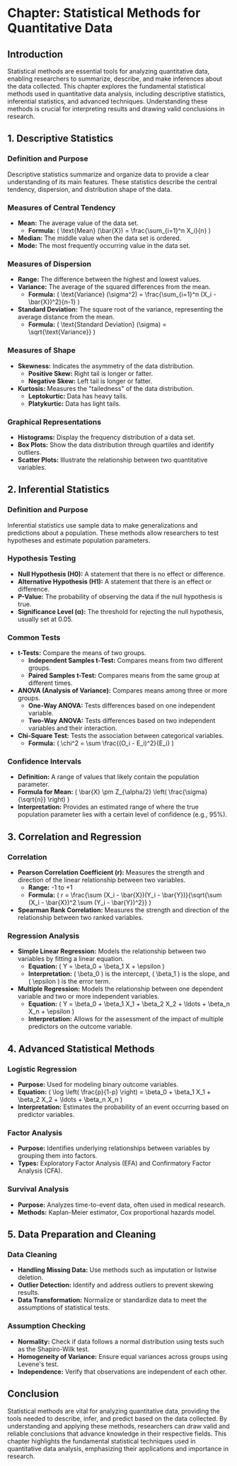 # Chapter: Statistical Methods for Quantitative Data

## Introduction
Statistical methods are essential tools for analyzing quantitative data, enabling researchers to summarize, describe, and make inferences about the data collected. This chapter explores the fundamental statistical methods used in quantitative data analysis, including descriptive statistics, inferential statistics, and advanced techniques. Understanding these methods is crucial for interpreting results and drawing valid conclusions in research.

## 1. Descriptive Statistics

### Definition and Purpose
Descriptive statistics summarize and organize data to provide a clear understanding of its main features. These statistics describe the central tendency, dispersion, and distribution shape of the data.

### Measures of Central Tendency
- **Mean:** The average value of the data set.
  - **Formula:** \( \text{Mean} (\bar{X}) = \frac{\sum_{i=1}^n X_i}{n} \)
- **Median:** The middle value when the data set is ordered.
- **Mode:** The most frequently occurring value in the data set.

### Measures of Dispersion
- **Range:** The difference between the highest and lowest values.
- **Variance:** The average of the squared differences from the mean.
  - **Formula:** \( \text{Variance} (\sigma^2) = \frac{\sum_{i=1}^n (X_i - \bar{X})^2}{n-1} \)
- **Standard Deviation:** The square root of the variance, representing the average distance from the mean.
  - **Formula:** \( \text{Standard Deviation} (\sigma) = \sqrt{\text{Variance}} \)

### Measures of Shape
- **Skewness:** Indicates the asymmetry of the data distribution.
  - **Positive Skew:** Right tail is longer or fatter.
  - **Negative Skew:** Left tail is longer or fatter.
- **Kurtosis:** Measures the "tailedness" of the data distribution.
  - **Leptokurtic:** Data has heavy tails.
  - **Platykurtic:** Data has light tails.

### Graphical Representations
- **Histograms:** Display the frequency distribution of a data set.
- **Box Plots:** Show the data distribution through quartiles and identify outliers.
- **Scatter Plots:** Illustrate the relationship between two quantitative variables.

## 2. Inferential Statistics

### Definition and Purpose
Inferential statistics use sample data to make generalizations and predictions about a population. These methods allow researchers to test hypotheses and estimate population parameters.

### Hypothesis Testing
- **Null Hypothesis (H0):** A statement that there is no effect or difference.
- **Alternative Hypothesis (H1):** A statement that there is an effect or difference.
- **P-Value:** The probability of observing the data if the null hypothesis is true.
- **Significance Level (α):** The threshold for rejecting the null hypothesis, usually set at 0.05.

### Common Tests
- **t-Tests:** Compare the means of two groups.
  - **Independent Samples t-Test:** Compares means from two different groups.
  - **Paired Samples t-Test:** Compares means from the same group at different times.
- **ANOVA (Analysis of Variance):** Compares means among three or more groups.
  - **One-Way ANOVA:** Tests differences based on one independent variable.
  - **Two-Way ANOVA:** Tests differences based on two independent variables and their interaction.
- **Chi-Square Test:** Tests the association between categorical variables.
  - **Formula:** \( \chi^2 = \sum \frac{(O_i - E_i)^2}{E_i} \)

### Confidence Intervals
- **Definition:** A range of values that likely contain the population parameter.
- **Formula for Mean:** \( \bar{X} \pm Z_{\alpha/2} \left( \frac{\sigma}{\sqrt{n}} \right) \)
- **Interpretation:** Provides an estimated range of where the true population parameter lies with a certain level of confidence (e.g., 95%).

## 3. Correlation and Regression

### Correlation
- **Pearson Correlation Coefficient (r):** Measures the strength and direction of the linear relationship between two variables.
  - **Range:** -1 to +1
  - **Formula:** \( r = \frac{\sum (X_i - \bar{X})(Y_i - \bar{Y})}{\sqrt{\sum (X_i - \bar{X})^2 \sum (Y_i - \bar{Y})^2}} \)
- **Spearman Rank Correlation:** Measures the strength and direction of the relationship between two ranked variables.

### Regression Analysis
- **Simple Linear Regression:** Models the relationship between two variables by fitting a linear equation.
  - **Equation:** \( Y = \beta_0 + \beta_1 X + \epsilon \)
  - **Interpretation:** \( \beta_0 \) is the intercept, \( \beta_1 \) is the slope, and \( \epsilon \) is the error term.
- **Multiple Regression:** Models the relationship between one dependent variable and two or more independent variables.
  - **Equation:** \( Y = \beta_0 + \beta_1 X_1 + \beta_2 X_2 + \ldots + \beta_n X_n + \epsilon \)
  - **Interpretation:** Allows for the assessment of the impact of multiple predictors on the outcome variable.

## 4. Advanced Statistical Methods

### Logistic Regression
- **Purpose:** Used for modeling binary outcome variables.
- **Equation:** \( \log \left( \frac{p}{1-p} \right) = \beta_0 + \beta_1 X_1 + \beta_2 X_2 + \ldots + \beta_n X_n \)
- **Interpretation:** Estimates the probability of an event occurring based on predictor variables.

### Factor Analysis
- **Purpose:** Identifies underlying relationships between variables by grouping them into factors.
- **Types:** Exploratory Factor Analysis (EFA) and Confirmatory Factor Analysis (CFA).

### Survival Analysis
- **Purpose:** Analyzes time-to-event data, often used in medical research.
- **Methods:** Kaplan-Meier estimator, Cox proportional hazards model.

## 5. Data Preparation and Cleaning

### Data Cleaning
- **Handling Missing Data:** Use methods such as imputation or listwise deletion.
- **Outlier Detection:** Identify and address outliers to prevent skewing results.
- **Data Transformation:** Normalize or standardize data to meet the assumptions of statistical tests.

### Assumption Checking
- **Normality:** Check if data follows a normal distribution using tests such as the Shapiro-Wilk test.
- **Homogeneity of Variance:** Ensure equal variances across groups using Levene's test.
- **Independence:** Verify that observations are independent of each other.

## Conclusion
Statistical methods are vital for analyzing quantitative data, providing the tools needed to describe, infer, and predict based on the data collected. By understanding and applying these methods, researchers can draw valid and reliable conclusions that advance knowledge in their respective fields. This chapter highlights the fundamental statistical techniques used in quantitative data analysis, emphasizing their applications and importance in research.

